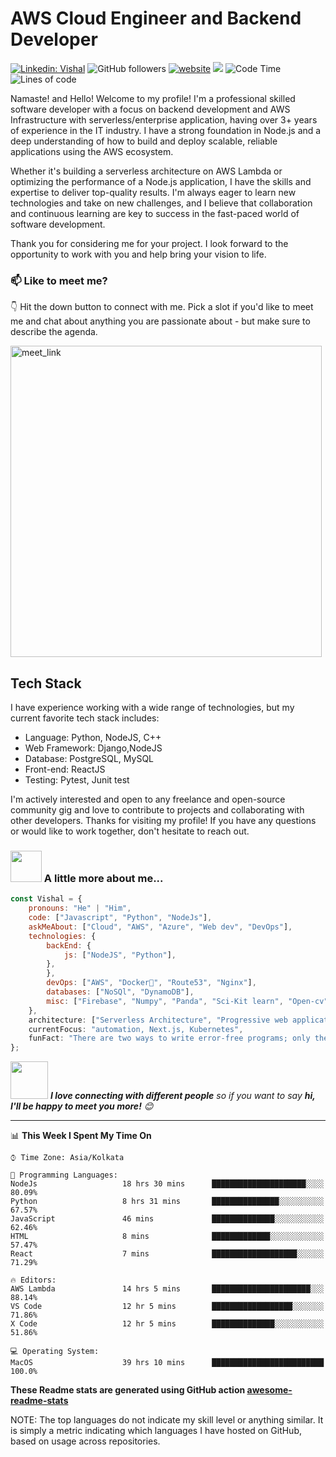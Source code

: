 # AWS Cloud Engineer and Backend Developer 
[![Linkedin: Vishal](https://img.shields.io/badge/-Vishal-blue?style=flat-square&logo=Linkedin&logoColor=white&link=https://www.linkedin.com/in/jhavishal11/)](https://www.linkedin.com/in/jhavishal11/)
![GitHub followers](https://img.shields.io/github/followers/Jha-vishal?label=Follow&style=social)
[![website](https://img.shields.io/badge/Website-46a2f1.svg?&style=flat-square&logo=Google-Chrome&logoColor=white&link=https://jha-vishal.github.io//)](https://jha-vishal.github.io/)
![](https://visitor-badge.glitch.me/badge?page_id=jha-vishal.jha-vishal)
![Code Time](http://img.shields.io/badge/Code%20Time-2%2C159%20hrs%2044%20mins-blue)
![Lines of code](https://img.shields.io/badge/From%20Hello%20World%20I%27ve%20Written-1%20Million%20lines%20of%20code-blue)


Namaste! and Hello! 
Welcome to my profile! 
I'm a professional skilled software developer with a focus on backend development and AWS Infrastructure with serverless/enterprise application, having over 3+ years of experience in the IT industry. I have a strong foundation in Node.js and a deep understanding of how to build and deploy scalable, reliable applications using the AWS ecosystem.

Whether it's building a serverless architecture on AWS Lambda or optimizing the performance of a Node.js application, I have the skills and expertise to deliver top-quality results. I'm always eager to learn new technologies and take on new challenges, and I believe that collaboration and continuous learning are key to success in the fast-paced world of software development.

Thank you for considering me for your project. I look forward to the opportunity to work with you and help bring your vision to life.

### 📫 Like to meet me?
👇 Hit the down button to connect with me.
Pick a slot if you'd like to meet me and chat about anything you are passionate about - but make sure to describe the agenda.

<a href="https://calendly.com/vishal-e-jha/chat-with-vishal" target="_blank"><img width="498" alt="meet_link" src="https://user-images.githubusercontent.com/15426564/144297439-f530f383-e73e-41e0-9914-a9b7d3f432e5.png"></a>

## Tech Stack

I have experience working with a wide range of technologies, but my current favorite tech stack includes:

- Language: Python, NodeJS, C++
- Web Framework: Django,NodeJS
- Database: PostgreSQL, MySQL
- Front-end: ReactJS
- Testing: Pytest, Junit test

I'm actively interested and open to any freelance and open-source community gig and love to contribute to projects and collaborating with other developers.
Thanks for visiting my profile! If you have any questions or would like to work together, don't hesitate to reach out.

### <img src="https://media.giphy.com/media/VgCDAzcKvsR6OM0uWg/giphy.gif" width="50"> A little more about me...  

```javascript
const Vishal = {
    pronouns: "He" | "Him",
    code: ["Javascript", "Python", "NodeJs"],
    askMeAbout: ["Cloud", "AWS", "Azure", "Web dev", "DevOps"],
    technologies: {
        backEnd: {
            js: ["NodeJS", "Python"],
        },
        },
        devOps: ["AWS", "Docker🐳", "Route53", "Nginx"],
        databases: ["NoSQl", "DynamoDB"],
        misc: ["Firebase", "Numpy", "Panda", "Sci-Kit learn", "Open-cv", "Contact centre", "Google Dialogue Flow"]
    },
    architecture: ["Serverless Architecture", "Progressive web applications", "Single page applications"],
    currentFocus: "automation, Next.js, Kubernetes",
    funFact: "There are two ways to write error-free programs; only the third one works"
};
```

<img src="https://media.giphy.com/media/LnQjpWaON8nhr21vNW/giphy.gif" width="60"> <em><b>I love connecting with different people</b> so if you want to say <b>hi, I'll be happy to meet you more!</b> 😊</em>

---

📊 **This Week I Spent My Time On** 

```text
⌚︎ Time Zone: Asia/Kolkata

💬 Programming Languages: 
NodeJs                   18 hrs 30 mins      █████████████████████░░░░   80.09% 
Python                   8 hrs 31 mins       ███████████████░░░░░░░░░░   67.57% 
JavaScript               46 mins             ██████████████░░░░░░░░░░░   62.46% 
HTML                     8 mins              █████████████░░░░░░░░░░░░   57.47% 
React                    7 mins              ███████████████████░░░░░░   71.29%

🔥 Editors: 
AWS Lambda               14 hrs 5 mins       ██████████████████████░░░   88.14% 
VS Code                  12 hr 5 mins        ██████████████████░░░░░░░   71.86%
X Code                   12 hr 5 mins        ██████████████░░░░░░░░░░░   51.86%

💻 Operating System: 
MacOS                    39 hrs 10 mins      █████████████████████████   100.0%

```

 
**These Readme stats are generated using GitHub action [awesome-readme-stats](https://github.com/Jha-vishal/waka-readme-stats)**

NOTE: The top languages do not indicate my skill level or anything similar. It is simply a metric indicating which languages I have hosted on GitHub, based on usage across repositories. 

